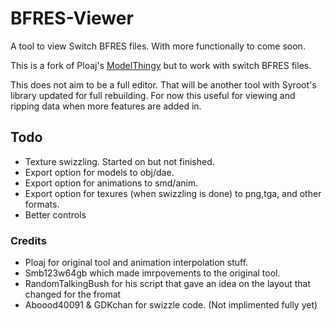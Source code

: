 # BFRES-Viewer
A tool to view Switch BFRES files. With more functionally to come soon.

This is a fork of Ploaj's [ModelThingy](https://github.com/Ploaj/ModelThingy) but to work with switch BFRES files. 

This does not aim to be a full editor. That will be another tool with Syroot's library updated for full rebuilding.
For now this useful for viewing and ripping data when more features are added in.  

## Todo
* Texture swizzling. Started on but not finished.
* Export option for models to obj/dae.
* Export option for animations to smd/anim.
* Export option for texures (when swizzling is done) to png,tga, and other formats.
* Better controls


### Credits
* Ploaj for original tool and animation interpolation stuff. 
* Smb123w64gb which made imrpovements to the original tool. 
* RandomTalkingBush for his script that gave an idea on the layout that changed for the fromat
* Aboood40091 & GDKchan for swizzle code. (Not implimented fully yet)
